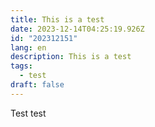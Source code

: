 ```yaml
---
title: This is a test
date: 2023-12-14T04:25:19.926Z
id: "202312151"
lang: en
description: This is a test
tags:
  - test
draft: false
---
```

Test test